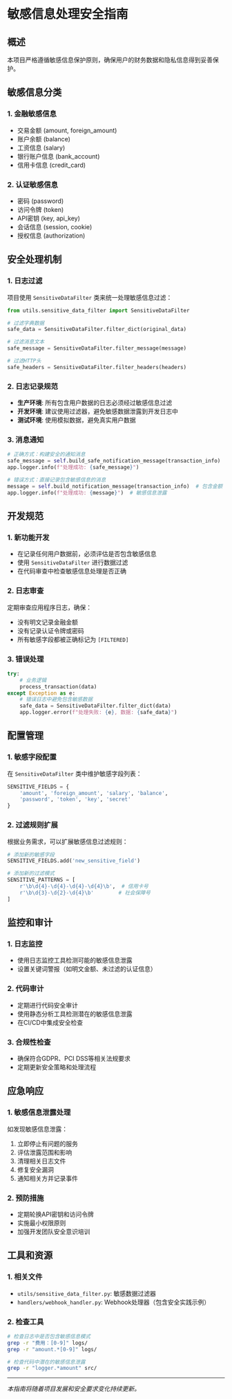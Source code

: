 # 敏感信息处理安全指南

## 概述

本项目严格遵循敏感信息保护原则，确保用户的财务数据和隐私信息得到妥善保护。

## 敏感信息分类

### 1. 金融敏感信息
- 交易金额 (amount, foreign_amount)
- 账户余额 (balance)
- 工资信息 (salary)
- 银行账户信息 (bank_account)
- 信用卡信息 (credit_card)

### 2. 认证敏感信息
- 密码 (password)
- 访问令牌 (token)
- API密钥 (key, api_key)
- 会话信息 (session, cookie)
- 授权信息 (authorization)

## 安全处理机制

### 1. 日志过滤

项目使用 `SensitiveDataFilter` 类来统一处理敏感信息过滤：

```python
from utils.sensitive_data_filter import SensitiveDataFilter

# 过滤字典数据
safe_data = SensitiveDataFilter.filter_dict(original_data)

# 过滤消息文本
safe_message = SensitiveDataFilter.filter_message(message)

# 过滤HTTP头
safe_headers = SensitiveDataFilter.filter_headers(headers)
```

### 2. 日志记录规范

- **生产环境**: 所有包含用户数据的日志必须经过敏感信息过滤
- **开发环境**: 建议使用过滤器，避免敏感数据泄露到开发日志中
- **测试环境**: 使用模拟数据，避免真实用户数据

### 3. 消息通知

```python
# 正确方式：构建安全的通知消息
safe_message = self.build_safe_notification_message(transaction_info)
app.logger.info(f"处理成功: {safe_message}")

# 错误方式：直接记录包含敏感信息的消息
message = self.build_notification_message(transaction_info)  # 包含金额
app.logger.info(f"处理成功: {message}")  # 敏感信息泄露
```

## 开发规范

### 1. 新功能开发

- 在记录任何用户数据前，必须评估是否包含敏感信息
- 使用 `SensitiveDataFilter` 进行数据过滤
- 在代码审查中检查敏感信息处理是否正确

### 2. 日志审查

定期审查应用程序日志，确保：
- 没有明文记录金融金额
- 没有记录认证令牌或密码
- 所有敏感字段都被正确标记为 `[FILTERED]`

### 3. 错误处理

```python
try:
    # 业务逻辑
    process_transaction(data)
except Exception as e:
    # 错误日志中避免包含敏感数据
    safe_data = SensitiveDataFilter.filter_dict(data)
    app.logger.error(f"处理失败: {e}, 数据: {safe_data}")
```

## 配置管理

### 1. 敏感字段配置

在 `SensitiveDataFilter` 类中维护敏感字段列表：

```python
SENSITIVE_FIELDS = {
    'amount', 'foreign_amount', 'salary', 'balance', 
    'password', 'token', 'key', 'secret'
}
```

### 2. 过滤规则扩展

根据业务需求，可以扩展敏感信息过滤规则：

```python
# 添加新的敏感字段
SENSITIVE_FIELDS.add('new_sensitive_field')

# 添加新的过滤模式
SENSITIVE_PATTERNS = [
    r'\b\d{4}-\d{4}-\d{4}-\d{4}\b',  # 信用卡号
    r'\b\d{3}-\d{2}-\d{4}\b'        # 社会保障号
]
```

## 监控和审计

### 1. 日志监控

- 使用日志监控工具检测可能的敏感信息泄露
- 设置关键词警报（如明文金额、未过滤的认证信息）

### 2. 代码审计

- 定期进行代码安全审计
- 使用静态分析工具检测潜在的敏感信息泄露
- 在CI/CD中集成安全检查

### 3. 合规性检查

- 确保符合GDPR、PCI DSS等相关法规要求
- 定期更新安全策略和处理流程

## 应急响应

### 1. 敏感信息泄露处理

如发现敏感信息泄露：

1. 立即停止有问题的服务
2. 评估泄露范围和影响
3. 清理相关日志文件
4. 修复安全漏洞
5. 通知相关方并记录事件

### 2. 预防措施

- 定期轮换API密钥和访问令牌
- 实施最小权限原则
- 加强开发团队安全意识培训

## 工具和资源

### 1. 相关文件

- `utils/sensitive_data_filter.py`: 敏感数据过滤器
- `handlers/webhook_handler.py`: Webhook处理器（包含安全实践示例）

### 2. 检查工具

```bash
# 检查日志中是否包含敏感信息模式
grep -r "费用：[0-9]" logs/
grep -r "amount.*[0-9]" logs/

# 检查代码中潜在的敏感信息泄露
grep -r "logger.*amount" src/
```

---

*本指南将随着项目发展和安全要求变化持续更新。*